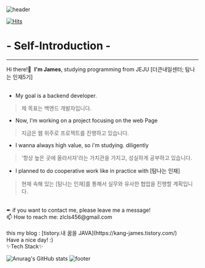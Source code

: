 ![header](https://capsule-render.vercel.app/api?type=waving&color=gradient&height=100&text=🌵JAMES_KANG&fontSize=45&section=header)

[![Hits](https://hits.seeyoufarm.com/api/count/incr/badge.svg?url=https%3A%2F%2Fgithub.com%2FSi-Hyeak-KANG&count_bg=%2379C83D&title_bg=%23555555&icon=&icon_color=%23E7E7E7&title=hits&edge_flat=false)](https://hits.seeyoufarm.com)

# - Self-Introduction -
* * *
Hi there!🙌 &nbsp;<strong>I'm James</strong>,&nbsp;studying programming from JEJU [더큰내일센터; 탐나는 인재5기]<br><br>
* My goal is a backend developer.
> 제 목표는 백엔드 개발자입니다.
* Now, I'm working on a project focusing on the web Page
> 지금은 웹 위주로 프로젝트를 진행하고 있습니다.
* I wanna always high value, so i'm studying. diligently 
> '항상 높은 곳에 올라서자'라는 가치관을 가지고, 성실하게 공부하고 있습니다.
* I planned to do cooperative work like in practice with [탐나는 인재]
> 현재 속해 있는 [탐나는 인재]를 통해서 실무와 유사한 협업을 진행할 계획입니다. 
<br>
✒&nbsp;if you want to contact me, please leave me a message! <br>
📫 How to reach me: zlcls456@gmail.com<br>
<br>this my blog : [tistory.내 꿈을 JAVA](https://kang-james.tistory.com/) <br>
Have a nice day! :)
<br>
✨Tech Stack✨
<br>






![Anurag's GitHub stats](https://github-readme-stats.vercel.app/api?username=Si-Hyeak-Kang&show_icons=true&theme=radical)
![footer](https://capsule-render.vercel.app/api?type=waving&color=gradient&height=100&section=footer)

<!--
**Si-Hyeak-KANG/Si-Hyeak-KANG** is a ✨ _special_ ✨ repository because its `README.md` (this file) appears on your GitHub profile.

Here are some ideas to get you started:

- 🔭 I’m currently working on ...
- 🌱 I’m currently learning ...
- 👯 I’m looking to collaborate on ...
- 🤔 I’m looking for help with ...
- 💬 Ask me about ...
- 📫 How to reach me: ...
- 😄 Pronouns: ...
- ⚡ Fun fact: ...
-->
